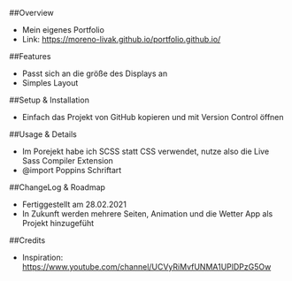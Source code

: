 ##Overview
- Mein eigenes Portfolio
- Link: https://moreno-livak.github.io/portfolio.github.io/

##Features
- Passt sich an die größe des Displays an
- Simples Layout

##Setup & Installation
- Einfach das Projekt von GitHub kopieren und mit Version Control öffnen

##Usage & Details
- Im Porejekt habe ich SCSS statt CSS verwendet, nutze also die Live Sass Compiler Extension
- @import Poppins Schriftart

##ChangeLog & Roadmap
- Fertiggestellt am 28.02.2021
- In Zukunft werden mehrere Seiten, Animation und die Wetter App als Projekt hinzugefüht

##Credits
- Inspiration: https://www.youtube.com/channel/UCVyRiMvfUNMA1UPlDPzG5Ow
